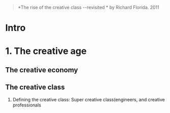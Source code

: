 > *The rise of the creative class --revisited *  by Richard Florida. 2011

# Intro

# 1. The creative age
## The creative economy
## The creative class
1. Defining the creative class: Super creative class(engineers,  and creative professionals
<!--stackedit_data:
eyJoaXN0b3J5IjpbNDk0NzY4NjcyLDM3ODE5MzAzNiwtMjA3MT
k2ODIxMV19
-->